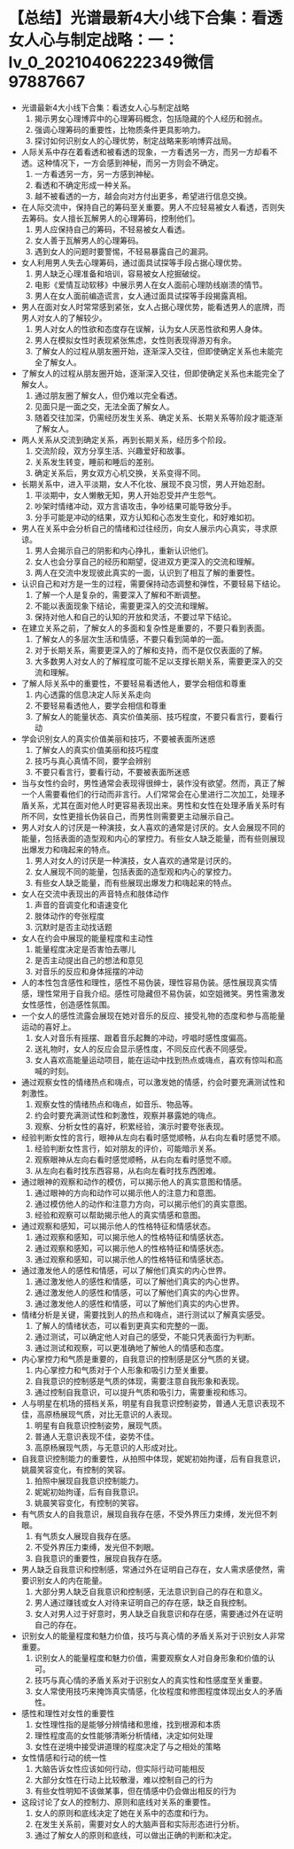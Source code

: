 # 【总结】光谱最新4大小线下合集：看透女人心与制定战略：一：lv_0_20210406222349微信97887667

-   光谱最新4大小线下合集：看透女人心与制定战略
    1.  揭示男女心理博弈中的心理筹码概念，包括隐藏的个人经历和弱点。
    2.  强调心理筹码的重要性，比物质条件更具影响力。
    3.  探讨如何识别女人的心理优势，制定战略来影响博弈战局。
-   人际关系中存在着看透和被看透的现象，一方看透另一方，而另一方却看不透。这种情况下，一方会感到神秘，而另一方则会不确定。
    1.  一方看透另一方，另一方感到神秘。
    2.  看透和不确定形成一种关系。
    3.  越不被看透的一方，越会向对方付出更多，希望进行信息交换。
-   在人际交流中，保持自己的筹码至关重要。男人不应轻易被女人看透，否则失去筹码。女人擅长瓦解男人的心理筹码，控制他们。
    1.  男人应保持自己的筹码，不轻易被女人看透。
    2.  女人善于瓦解男人的心理筹码。
    3.  遇到女人的问题时要警惕，不轻易暴露自己的漏洞。
-   女人利用男人失去心理筹码，通过面具试探等手段占据心理优势。
    1.  男人缺乏心理准备和培训，容易被女人挖掘破绽。
    2.  电影《爱情互动软移》中展示男人在女人面前心理防线崩溃的情节。
    3.  男人在女人面前编造谎言，女人通过面具试探等手段揭露真相。
-   男人在面对女人时常常感到紧张，女人占据心理优势，能看透男人的底牌，而男人对女人的了解较少。
    1.  男人对女人的性欲和态度存在误解，认为女人厌恶性欲和男人身体。
    2.  男人在模拟女性时表现紧张焦虑，女性则表现得游刃有余。
    3.  了解女人的过程从朋友圈开始，逐渐深入交往，但即使确定关系也未能完全了解女人。
-   了解女人的过程从朋友圈开始，逐渐深入交往，但即使确定关系也未能完全了解女人。
    1.  通过朋友圈了解女人，但仍难以完全看透。
    2.  见面只是一面之交，无法全面了解女人。
    3.  随着交往加深，仍需经历发生关系、确定关系、长期关系等阶段才能逐渐了解女人。
-   两人关系从交流到确定关系，再到长期关系，经历多个阶段。
    1.  交流阶段，双方分享生活、兴趣爱好和故事。
    2.  关系发生转变，睡前和睡后的差别。
    3.  确定关系后，男女双方心机交换，关系变得不同。
-   长期关系中，进入平淡期，女人不化妆、展现不良习惯，男人开始忍耐。
    1.  平淡期中，女人懒散无知，男人开始忍受并产生怨气。
    2.  吵架时情绪冲动，双方言语攻击，争吵结果可能导致分手。
    3.  分手可能是冲动的结果，双方认知和心态发生变化，和好难如初。
-   男人在关系中会分析自己的情绪和过往经历，向女人展示内心真实，寻求原谅。
    1.  男人会揭示自己的阴影和内心挣扎，重新认识他们。
    2.  女人也会分享自己的经历和期望，促进双方更深入的交流和理解。
    3.  两人在交流中发现彼此真实的一面，认识到了相互了解的重要性。
-   认识自己和对方是一生的过程，需要保持动态调整和弹性，不要轻易下结论。
    1.  了解一个人是复杂的，需要深入了解和不断调整。
    2.  不能以表面现象下结论，需要更深入的交流和理解。
    3.  保持对他人和自己的认知的开放和灵活，不要过早下结论。
-   在建立关系之前，了解女人的多面和复杂性是重要的，不要只看到表面。
    1.  了解女人的多层次生活和情感，不要只看到简单的一面。
    2.  对于长期关系，需要更深入的了解和支持，而不是仅仅表面的了解。
    3.  大多数男人对女人的了解程度可能不足以支撑长期关系，需要更深入的交流和理解。
-   了解人际关系中的重要性，不要轻易看透他人，要学会相信和尊重
    1.  内心透露的信息决定人际关系走向
    2.  不要轻易看透他人，要学会相信和尊重
    3.  了解女人的能量状态、真实价值美丽、技巧程度，不要只看言行，要看行动
-   学会识别女人的真实价值美丽和技巧，不要被表面所迷惑
    1.  了解女人的真实价值美丽和技巧程度
    2.  技巧与真心真情不同，要学会辨别
    3.  不要只看言行，要看行动，不要被表面所迷惑
-   当与女性约会时，男性通常会表现得很绅士，装作没有欲望。然而，真正了解一个人需要看他们的行动而非言行。人们常常会在心里进行二次加工，处理矛盾关系，尤其在面对他人时更容易表现出来。男性和女性在处理矛盾关系时有所不同，女性更擅长伪装自己，而男性则需要更主动展示自己。
-   男人对女人的讨厌是一种演技，女人喜欢的通常是讨厌的。女人会展现不同的能量，包括表面的造型观和内心的掌控力。有些女人缺乏能量，而有些则展现出爆发力和嗨起来的特点。
    1.  男人对女人的讨厌是一种演技，女人喜欢的通常是讨厌的。
    2.  女人展现不同的能量，包括表面的造型观和内心的掌控力。
    3.  有些女人缺乏能量，而有些展现出爆发力和嗨起来的特点。
-   女人在交流中表现出的声音特点和肢体动作
    1.  声音的音调变化和语速变化
    2.  肢体动作的夸张程度
    3.  沉默时是否主动找话题
-   女人在约会中展现的能量程度和主动性
    1.  能量程度决定是否害怕去哪儿
    2.  是否主动提出自己的想法和意见
    3.  对音乐的反应和身体摇摆的冲动
-   人的本性包含感性和理性，感性不易伪装，理性容易伪装。感性展现真实情感，理性常用于自我介绍。感性可隐藏但不易伪装，如空姐微笑。男性需激发女性感性，创造感性氛围。
-   一个女人的感性流露会展现在她对音乐的反应、接受礼物的态度和参与高能量运动的喜好上。
    1.  女人对音乐有摇摆、跟着音乐起舞的冲动，哼唱时感性度偏高。
    2.  送礼物时，女人的反应会显示感性度，不同反应代表不同感受。
    3.  女人喜欢高能量运动项目，能在运动中找到热点或嗨点，喜欢有惊叫和高喊的时刻。
-   通过观察女性的情绪热点和嗨点，可以激发她的情感，约会时要充满测试性和刺激性。
    1.  观察女性的情绪热点和嗨点，如音乐、物品等。
    2.  约会时要充满测试性和刺激性，观察并暴露她的嗨点。
    3.  观察、分析女性的喜好，积累经验，演示时要夸张表现。
-   经验判断女性的言行，眼神从左向右看时感觉顺畅，从右向左看时感觉不顺。
    1.  经验判断女性言行，如对朋友的评价，可能暗示关系。
    2.  观察眼神从左向右看时感觉顺畅，从右向左看时感觉不顺。
    3.  从左向右看时找东西容易，从右向左看时找东西困难。
-   通过眼神的观察和动作的模仿，可以揭示他人的真实意图和情感。
    1.  通过眼神的方向和动作可以揭示他人的注意力和意图。
    2.  通过模仿他人的动作和注意力方向，可以揭示他们的真实意图。
    3.  经验和观察可以帮助揭示他人的真实情感和意图。
-   通过观察和感知，可以揭示他人的性格特征和情感状态。
    1.  通过观察和感知，可以揭示他人的性格特征和情感状态。
    2.  通过观察和感知，可以揭示他人的性格特征和情感状态。
    3.  通过观察和感知，可以揭示他人的性格特征和情感状态。
-   通过激发他人的感性和情感，可以了解他们真实的内心世界。
    1.  通过激发他人的感性和情感，可以了解他们真实的内心世界。
    2.  通过激发他人的感性和情感，可以了解他们真实的内心世界。
    3.  通过激发他人的感性和情感，可以了解他们真实的内心世界。
-   情绪分析是关键，需要找到人的热点和嗨点，进行测试以了解真实感受。
    1.  了解人的情绪状态，可以看到更真实和完整的一面。
    2.  通过测试，可以确定他人对自己的感受，不能只凭表面行为判断。
    3.  通过测试和观察，可以更准确地了解他人的情感和态度。
-   内心掌控力和气质是重要的，自我意识的控制感是区分气质的关键。
    1.  内心掌控力和气质对于个人形象和吸引力至关重要。
    2.  自我意识的控制感是气质的体现，需要注意自我形象和表现。
    3.  通过控制自我意识，可以提升气质和吸引力，需要重视和练习。
-   人与明星在机场的搭档关系，明星有自我意识控制姿势，普通人无意识表现不佳，高原杨展现气质，对比无意识的人表现。
    1.  明星有自我意识控制姿势，展现气质。
    2.  普通人无意识表现不佳，姿势不佳。
    3.  高原杨展现气质，与无意识的人形成对比。
-   自我意识控制能力的重要性，从拍照中体现，妮妮初始拘谨，后有自我意识，姚晨笑容变化，有控制的笑容。
    1.  拍照中展现自我意识控制能力。
    2.  妮妮初始拘谨，后有自我意识。
    3.  姚晨笑容变化，有控制的笑容。
-   有气质女人的自我意识，展现自我存在感，不受外界压力束缚，发光但不刺眼。
    1.  有气质女人展现自我存在感。
    2.  不受外界压力束缚，发光但不刺眼。
    3.  自我意识的重要性，展现自我存在感。
-   男人缺乏自我意识和控制感，常通过外在证明自己存在，女人需求感使然，需要识别女人的内在能量。
    1.  大部分男人缺乏自我意识和控制感，无法意识到自己的存在和意义。
    2.  男人通过赚钱或女人对待来证明自己的存在感，缺乏自我控制。
    3.  女人对男人过于好意时，男人缺乏自我意识和存在感，需要通过外在证明自己的存在。
-   识别女人的能量程度和魅力价值，技巧与真心情的矛盾关系对于识别女人非常重要。
    1.  识别女人的能量程度和魅力价值，需要观察女人对自身形象和价值的认可。
    2.  技巧与真心情的矛盾关系对于识别女人的真实性和性感度至关重要。
    3.  女人常使用技巧来掩饰真实情感，化妆程度和修图程度体现出女人的矛盾性。
-   感性和理性对女性的重要性
    1.  女性理性指的是能够分辨情绪和思维，找到根源和本质
    2.  理性程度高的女性能够清晰分析情绪，决定如何处理
    3.  女性在逆境中接受讲道理的程度决定了与之相处的策略
-   女性情感和行动的统一性
    1.  大脑告诉女性应该如何行动，但实际行动可能相反
    2.  大部分女性在行动上比较散漫，难以控制自己的行为
    3.  有些女性明知不该做某事，但在情感中仍会做出相反的行为
-   这段讨论了女人的控制力、原则和底线对关系的重要性。
    1.  女人的原则和底线决定了她在关系中的态度和行为。
    2.  在发生关系前，需要对女人的大脑声音和实际形态进行分析。
    3.  通过了解女人的原则和底线，可以做出正确的判断和决定。